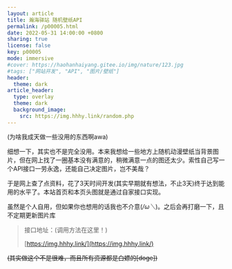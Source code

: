 ```yaml
---
layout: article
title: 瀚海驿站 随机壁纸API
permalink: /p00005.html
date: 2022-05-31 14:00:00 +0800
sharing: true
license: false
key: p00005
mode: immersive
#cover: https://haohanhaiyang.gitee.io/img/nature/123.jpg
#tags: ["网站开发", "API", "图片/壁纸"]
header:
  theme: dark
article_header:
  type: overlay
  theme: dark
  background_image:
    src: https://img.hhhy.link/random.php
---
```

<!--more-->(为啥我成天做一些没用的东西啊awa)

细想一下，其实也不是完全没用。本来我想给一些地方上随机动漫壁纸当背景图片，但在网上找了一圈基本没有满意的，稍微满意一点的图还太少。索性自己写一个API接口一劳永逸，还能自己决定图片，岂不美哉？

于是网上查了点资料，花了3天时间开发(其实早期就有想法，不止3天)终于达到能用的水平了。本站首页和本页头图就是通过自家接口实现。

虽然是个人自用，但如果你也想用的话我也不介意(*/ω＼*)。之后会再打磨一下，且不定期更新图片库

> 接口地址：(调用方法在这里！)
>
> [https://img.hhhy.link/](https://img.hhhy.link/)

<del>(其实做这个不是很难，而且所有资源都是白嫖的[doge])</del>


